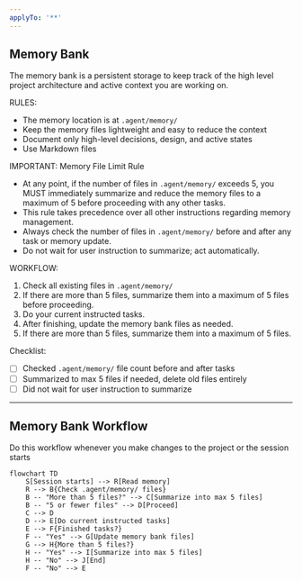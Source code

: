 ```yaml
---
applyTo: '**'
---
```


## Memory Bank

The memory bank is a persistent storage to keep track of the high level project architecture and active context you are working on.

RULES:
- The memory location is at `.agent/memory/`
- Keep the memory files lightweight and easy to reduce the context
- Document only high-level decisions, design, and active states
- Use Markdown files

IMPORTANT: Memory File Limit Rule
- At any point, if the number of files in `.agent/memory/` exceeds 5, you MUST immediately summarize and reduce the memory files to a maximum of 5 before proceeding with any other tasks.
- This rule takes precedence over all other instructions regarding memory management.
- Always check the number of files in `.agent/memory/` before and after any task or memory update.
- Do not wait for user instruction to summarize; act automatically.

WORKFLOW:
1. Check all existing files in `.agent/memory/`
2. If there are more than 5 files, summarize them into a maximum of 5 files before proceeding.
3. Do your current instructed tasks.
4. After finishing, update the memory bank files as needed.
5. If there are more than 5 files, summarize them into a maximum of 5 files.

Checklist:
- [ ] Checked `.agent/memory/` file count before and after tasks
- [ ] Summarized to max 5 files if needed, delete old files entirely
- [ ] Did not wait for user instruction to summarize

---

## Memory Bank Workflow

Do this workflow whenever you make changes to the project or the session starts

```mermaid
flowchart TD
    S[Session starts] --> R[Read memory]
    R --> B{Check .agent/memory/ files}
    B -- "More than 5 files?" --> C[Summarize into max 5 files]
    B -- "5 or fewer files" --> D[Proceed]
    C --> D
    D --> E[Do current instructed tasks]
    E --> F{Finished tasks?}
    F -- "Yes" --> G[Update memory bank files]
    G --> H{More than 5 files?}
    H -- "Yes" --> I[Summarize into max 5 files]
    H -- "No" --> J[End]
    F -- "No" --> E
```


